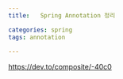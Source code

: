```yaml
---
title:   Spring Annotation 정리

categories: spring 
tags: annotation
 
---
```


  
  
https://dev.to/composite/-40c0  
